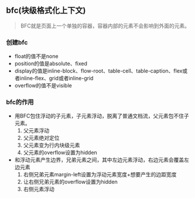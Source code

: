 ## bfc(块级格式化上下文)
> BFC就是页面上一个单独的容器，容器内部的元素不会影响到外面的元素。

### 创建bfc
- float的值不是none
- position的值是absolute、fixed
- display的值是inline-block、flow-root、table-cell、table-caption、flex或者inline-flex、grid或者inline-grid
- overflow的值不是visible
### bfc的作用
- 用BFC包住浮动的子元素，子元素浮动，脱离了普通文档流，父元素包不住子元素。
  1. 父元素浮动
  2. 父元素绝对定位
  3. 父元素变为行内块级元素
  4. 父元素的overflow设置为hidden
- 和浮动元素产生边界，兄弟元素之间，其中左边元素浮动，右边元素会覆盖左边元素
  1. 右侧兄弟元素margin-left设置为浮动元素宽度+想要产生的边距宽度
  2. 让右侧兄弟元素的overflow设置为hidden
  3. 右侧元素浮动